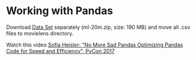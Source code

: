 # Working with Pandas

Download [Data Set](https://grouplens.org/datasets/movielens/) separately (ml-20m.zip, size: 190 MB) and move all .csv files to movielens directory.

Watch this video [Sofia Heisler: "No More Sad Pandas Optimizing Pandas Code for Speed and Efficiency", PyCon 2017](https://youtu.be/HN5d490_KKk)
